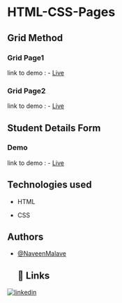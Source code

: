 # HTML-CSS-Pages
## Grid Method

### Grid Page1
 link to demo : - [Live](https://naveenmalave.github.io/HTML-CSS-Pages/Grid%20method/GRID%20Page1/page.html)
 ### Grid Page2
 link to demo : - [Live](https://naveenmalave.github.io/HTML-CSS-Pages/Grid%20method/GRID%20Page2/index.html)
## Student Details Form
### Demo
 link to demo : - [Live](https://naveenmalave.github.io/Forms/Student%20Detail%20Form/forms1.html)
 

 ## Technologies used

- HTML

- CSS
  
 ## Authors

- [@NaveenMalave](https://github.com/NaveenMalave)
  ## 🔗 Links

[![linkedin](https://img.shields.io/badge/linkedin-0A66C2?style=for-the-badge&logo=linkedin&logoColor=white)](https://www.linkedin.com/in/navanishwara-rao-malave-4ab6ba247)
